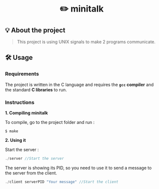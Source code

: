 <h1 align="center">
	✏️ minitalk
</h1>

## 💡 About the project

> This project is using UNIX signals to make 2 programs communicate.

## 🛠️ Usage

### Requirements

The project is written in the C language and requires the **`gcc` compiler** and the standard **C libraries** to run.

### Instructions

**1. Compiling minitalk**

To compile, go to the project folder and run :

```shell
$ make
```

**2. Using it**

Start the server :

```C
./server //Start the server
```
The server is showing its PID, so you need to use it to send a message to the server from the client.
```C
./client serverPID "Your message" //Start the client
```
